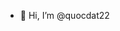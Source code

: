- 👋 Hi, I’m @quocdat22


<!---
quocdat22/quocdat22 is a ✨ special ✨ repository because its `README.md` (this file) appears on your GitHub profile.
You can click the Preview link to take a look at your changes.
--->

